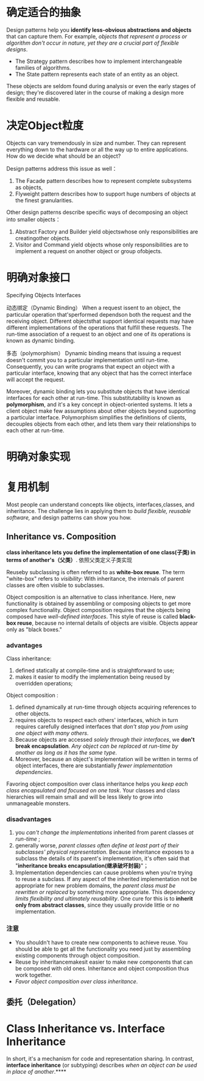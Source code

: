 # 确定适合的抽象
Design patterns help you **identify less-obvious abstractions and  objects** that can capture them. 
For example, *objects that represent a process or algorithm don't occur in nature, yet they are a crucial part of flexible designs*. 
- The Strategy pattern describes how to implement interchangeable families of algorithms. 
- The State pattern represents each state of an entity as an object. 

These objects are seldom found during analysis or even the early stages of design; they're discovered later in the course of making a design more flexible and reusable.

# 决定Object粒度
Objects can vary tremendously in size and number. They can represent everything down to the hardware or all the way up to entire applications. How do we decide what should be an object? 

Design patterns address this issue as well：
1. The Facade  pattern describes how to represent complete subsystems as objects,
2. Flyweight  pattern describes how to support huge numbers of objects at the finest granularities. 

Other design patterns describe specific ways of decomposing an object into smaller objects：
1. Abstract Factory  and Builder yield objectswhose only responsibilities are creatingother objects. 
2. Visitor  and Command yield objects whose only responsibilities are to implement a request on another object or group ofobjects.

# 明确对象接口
Specifying Objects Interfaces

动态绑定（Dynamic Binding）
When a request issent to an object, the particular operation that'sperformed dependson both the request and the receiving object. Different objectsthat support identical requests may have different implementations of the operations that fulfill these requests. The run-time association of a request to an object and one of its operations is known as dynamic binding.

多态（polymorphism）
Dynamic binding means that issuing a request doesn't commit you to a particular implementation until run-time. Consequently, you can write programs that expect an object with a particular interface, knowing that any object that has the correct interface will accept the request.

Moreover, dynamic binding lets you substitute objects that have identical interfaces for each other at run-time. This substitutability is known as **polymorphism**, and it's a key concept in object-oriented systems. It lets a client object make few assumptions about other objects beyond supporting a particular interface. Polymorphism simplifies the definitions of clients, decouples objects from each other, and lets them vary their relationships to each other at run-time.



# 明确对象实现

# 复用机制
Most people can understand concepts like objects, interfaces,classes, and inheritance. The challenge lies in applying them to *build flexible, reusable software,* and design patterns can show you how.

## Inheritance vs. Composition
**class inheritance lets you define the implementation of one class(子类) in terms of another's（父类）**. 依照父类定义子类实现

Reuseby subclassing is often referred to as **white-box reuse**. The term "white-box" refers to *visibility*: With inheritance, the internals of parent classes are often visible to subclasses.

Object composition is an alternative to class inheritance. Here, new functionality is obtained by assembling or composing objects to get more complex functionality.
Object composition requires that the objects being composed have *well-defined interfaces*. This style of reuse is called **black-box reuse**, because no internal details of objects are visible. Objects appear only as "black boxes."

### advantages
Class inheritance:
1. defined statically at compile-time and is straightforward to use;
2. makes it easier to modify the implementation being reused by overridden operations;

Object composition :
1. defined dynamically at run-time through objects acquiring references to other objects.
2. requires objects to respect each others' interfaces, which in turn requires carefully designed interfaces that *don't stop you from using one object with many others*.
3. Because objects are accessed *solely through their interfaces*, we **don't break encapsulation**. *Any object can be replaced at run-time by another as long as it has the same type*. 
4. Moreover, because an object's implementation will be written in terms of object interfaces, there are substantially *fewer implementation dependencies*.

Favoring object composition over class inheritance helps you *keep each class encapsulated and focused on one task*. Your classes and class hierarchies will remain small and will be less likely to grow into unmanageable monsters.

### disadvantages
1.  you *can't change the implementations* inherited from parent classes *at run-time* ;
2.  generally worse, *parent classes often define at least part of their subclasses' physical representation.* Because inheritance exposes to a subclass the details of its parent's implementation, it's often said that "**inheritance breaks encapsulation(继承破坏封装)**"；
3.  Implementation dependencies can cause problems when you're trying to reuse a subclass. If any aspect of the inherited implementation not be appropriate for new problem domains, the *parent class must be rewritten or replaced* by something more appropriate. This dependency *limits flexibility and ultimately reusability*. 
One cure for this is to **inherit only from abstract classes**, since they usually provide little or no implementation.

### 注意
- You shouldn't have to create new components to achieve reuse. You should be able to get all the functionality you need just by assembling existing components through object composition.
- Reuse by inheritancemakesit easier to make new components that can be composed with old ones. Inheritance and object composition thus work together.
- *Favor object composition over class inheritance*.


## 委托（Delegation）

# Class Inheritance vs. Interface Inheritance
In short, it's a mechanism for code and representation sharing. In contrast, **interface inheritance** (or subtyping) describes *when an object can be used in place of another*.****
